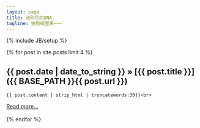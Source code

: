 ```yaml
---
layout: page
title: 送别花的DNA
tagline: 快到碗里来~~~
---
```

{% include JB/setup %}

{% for post in site.posts limit 4 %}
## {{ post.date | date_to_string }} &raquo; [{{ post.title }}]({{ BASE_PATH }}{{ post.url }})

    {{ post.content | strip_html | truncatewords:30}}<br>

<a href="{{ post.url }}">Read more...</a><br><br>
{% endfor %}

